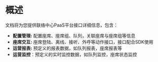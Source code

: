 # 概述

文档将为您提供联络中心PaaS平台接口详细信息，包含：

* **配置管理:** 配置座席、座席组、队列，关联座席与座席组等信息
* **座席交互:** 座席登陆、离线、接听、外呼等动作接口，接口配合SDK使用
* **运营报表:** 预定义的报表数据，如队列报表，座席报表等
* **运营监控**：预定义的实时监控数据，如队列监控，座席状态监控

